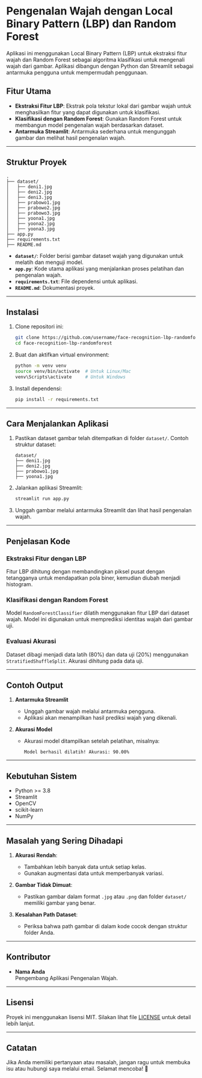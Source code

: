 
# Pengenalan Wajah dengan Local Binary Pattern (LBP) dan Random Forest

Aplikasi ini menggunakan Local Binary Pattern (LBP) untuk ekstraksi fitur wajah dan Random Forest sebagai algoritma klasifikasi untuk mengenali wajah dari gambar. Aplikasi dibangun dengan Python dan Streamlit sebagai antarmuka pengguna untuk mempermudah penggunaan.

## Fitur Utama
- **Ekstraksi Fitur LBP**: Ekstrak pola tekstur lokal dari gambar wajah untuk menghasilkan fitur yang dapat digunakan untuk klasifikasi.
- **Klasifikasi dengan Random Forest**: Gunakan Random Forest untuk membangun model pengenalan wajah berdasarkan dataset.
- **Antarmuka Streamlit**: Antarmuka sederhana untuk mengunggah gambar dan melihat hasil pengenalan wajah.

---

## Struktur Proyek
```
.
├── dataset/
│   ├── deni1.jpg
│   ├── deni2.jpg
│   ├── deni3.jpg
│   ├── prabowo1.jpg
│   ├── prabowo2.jpg
│   ├── prabowo3.jpg
│   ├── yoona1.jpg
│   ├── yoona2.jpg
│   ├── yoona3.jpg
├── app.py
├── requirements.txt
├── README.md
```

- **`dataset/`**: Folder berisi gambar dataset wajah yang digunakan untuk melatih dan menguji model.
- **`app.py`**: Kode utama aplikasi yang menjalankan proses pelatihan dan pengenalan wajah.
- **`requirements.txt`**: File dependensi untuk aplikasi.
- **`README.md`**: Dokumentasi proyek.

---

## Instalasi

1. Clone repositori ini:
   ```bash
   git clone https://github.com/username/face-recognition-lbp-randomforest.git
   cd face-recognition-lbp-randomforest
   ```

2. Buat dan aktifkan virtual environment:
   ```bash
   python -m venv venv
   source venv/bin/activate  # Untuk Linux/Mac
   venv\Scripts\activate     # Untuk Windows
   ```

3. Install dependensi:
   ```bash
   pip install -r requirements.txt
   ```

---

## Cara Menjalankan Aplikasi

1. Pastikan dataset gambar telah ditempatkan di folder `dataset/`. Contoh struktur dataset:
   ```
   dataset/
   ├── deni1.jpg
   ├── deni2.jpg
   ├── prabowo1.jpg
   ├── yoona1.jpg
   ```

2. Jalankan aplikasi Streamlit:
   ```bash
   streamlit run app.py
   ```

3. Unggah gambar melalui antarmuka Streamlit dan lihat hasil pengenalan wajah.

---

## Penjelasan Kode

### Ekstraksi Fitur dengan LBP
Fitur LBP dihitung dengan membandingkan piksel pusat dengan tetangganya untuk mendapatkan pola biner, kemudian diubah menjadi histogram.

### Klasifikasi dengan Random Forest
Model `RandomForestClassifier` dilatih menggunakan fitur LBP dari dataset wajah. Model ini digunakan untuk memprediksi identitas wajah dari gambar uji.

### Evaluasi Akurasi
Dataset dibagi menjadi data latih (80%) dan data uji (20%) menggunakan `StratifiedShuffleSplit`. Akurasi dihitung pada data uji.

---

## Contoh Output

1. **Antarmuka Streamlit**
   - Unggah gambar wajah melalui antarmuka pengguna.
   - Aplikasi akan menampilkan hasil prediksi wajah yang dikenali.

2. **Akurasi Model**
   - Akurasi model ditampilkan setelah pelatihan, misalnya:
     ```
     Model berhasil dilatih! Akurasi: 90.00%
     ```

---

## Kebutuhan Sistem
- Python >= 3.8
- Streamlit
- OpenCV
- scikit-learn
- NumPy

---

## Masalah yang Sering Dihadapi

1. **Akurasi Rendah**:
   - Tambahkan lebih banyak data untuk setiap kelas.
   - Gunakan augmentasi data untuk memperbanyak variasi.

2. **Gambar Tidak Dimuat**:
   - Pastikan gambar dalam format `.jpg` atau `.png` dan folder `dataset/` memiliki gambar yang benar.

3. **Kesalahan Path Dataset**:
   - Periksa bahwa path gambar di dalam kode cocok dengan struktur folder Anda.

---

## Kontributor
- **Nama Anda**  
  Pengembang Aplikasi Pengenalan Wajah.

---

## Lisensi
Proyek ini menggunakan lisensi MIT. Silakan lihat file [LICENSE](LICENSE) untuk detail lebih lanjut.

---

## Catatan
Jika Anda memiliki pertanyaan atau masalah, jangan ragu untuk membuka isu atau hubungi saya melalui email. Selamat mencoba! 🎉
